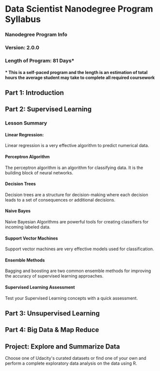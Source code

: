 # Data Scientist Nanodegree Program Syllabus

### Nanodegree Program Info
### Version: 2.0.0
### Length of Program: 81 Days*
#### * This is a self-paced program and the length is an estimation of total hours the average student may take to complete all required coursework

## Part 1: Introduction
## Part 2: Supervised Learning
### Lesson Summary
#### Linear Regression: 
Linear regression is a very effective algorithm to predict
numerical data.
#### Perceptron Algorithm
The perceptron algorithm is an algorithm for classifying data.
It is the building block of neural networks.
#### Decision Trees
Decision trees are a structure for decision-making where each
decision leads to a set of consequences or additional decisions.
#### Naive Bayes
Naive Bayesian Algorithms are powerful tools for creating
classifiers for incoming labeled data.
#### Support Vector Machines
Support vector machines are very effective models used for
classification.
#### Ensemble Methods
Bagging and boosting are two common ensemble methods for
improving the accuracy of supervised learning approaches.
#### Supervised Learning Assessment
Test your Supervised Learning concepts with a quick
assessment.
## Part 3: Unsupervised Learning
## Part 4: Big Data & Map Reduce
## Project: Explore and Summarize Data
Choose one of Udacity's curated datasets or find one of your own and perform a complete exploratory data
analysis on the data using R.
